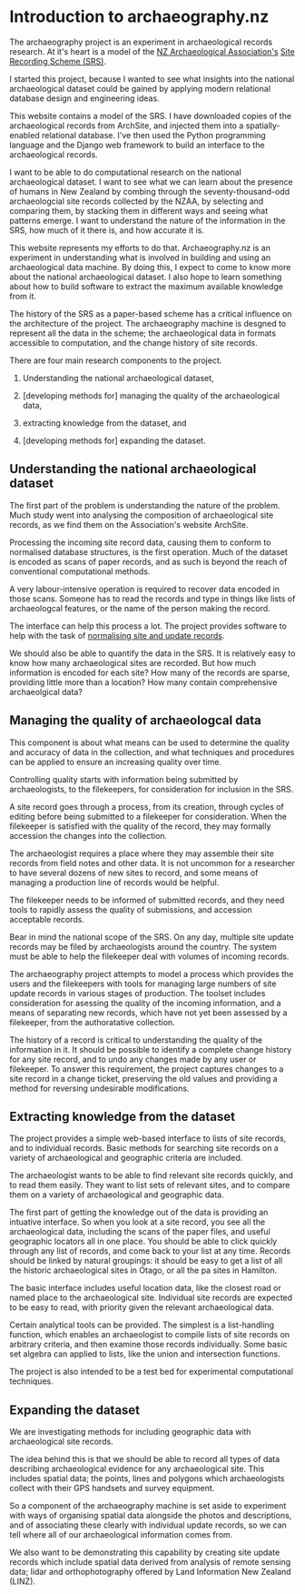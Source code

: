 Introduction to archaeography.nz
================================


The archaeography project is an experiment in archaeological records
research. At it's heart is a model of the
[NZ Archaeological Association's](https://nzarchaeology.org/)
[Site Recording Scheme (SRS)](/manuals/nzaa/site_recording_scheme).

I started this project, because I wanted to see what insights into the
national archaeological dataset could be gained by applying modern
relational database design and engineering ideas.

This website contains a model of the SRS. I have downloaded copies of
the archaeological records from ArchSite, and injected them into a
spatially-enabled relational database. I've then used the Python
programming language and the Django web framework to build an
interface to the archaeological records.

I want to be able to do computational research on the national
archaeological dataset. I want to see what we can learn about the
presence of humans in New Zealand by combing through the
seventy-thousand-odd archaeologcial site records collected by the
NZAA, by selecting and comparing them, by stacking them in different
ways and seeing what patterns emerge. I want to understand the nature
of the information in the SRS, how much of it there is, and how
accurate it is.

This website represents my efforts to do that. Archaeography.nz is an
experiment in understanding what is involved in building and using an
archaeological data machine. By doing this, I expect to come to know
more about the national archaeological dataset. I also hope to learn
something about how to build software to extract the maximum available
knowledge from it.

The history of the SRS as a paper-based scheme has a critical
influence on the architecture of the project.  The archaeography
machine is desgned to represent all the data in the scheme; the
archaeological data in formats accessible to computation, and the
change history of site records.

There are four main research components to the project.

1.  Understanding the national archaeological dataset,

2.  [developing methods for] managing the quality of the archaeological
    data,

3.  extracting knowledge from the dataset, and

4.  [developing methods for] expanding the dataset.



Understanding the national archaeological dataset
-------------------------------------------------

The first part of the problem is understanding the nature of the
problem. Much study went into analysing the composition of
archaeological site records, as we find them on the Association's
website ArchSite. 

Processing the incoming site record data, causing them to conform to
normalised database structures, is the first operation. Much of the
dataset is encoded as scans of paper records, and as such is beyond
the reach of conventional computational methods.

A very labour-intensive operation is required to recover data encoded
in those scans. Someone has to read the records and type in things
like lists of archaeologcal features, or the name of the person making
the record.

The interface can help this process a lot. The project provides
software to help with the task of
[normalising site and update records](/manuals/nzaa/normalise). 

We should also be able to quantify the data in the SRS. It is
relatively easy to know how many archaeological sites are
recorded. But how much information is encoded for each site? How many
of the records are sparse, providing little more than a location? How
many contain comprehensive archaeolgical data?



Managing the quality of archaeologcal data
--------------------------------------------

This component is about what means can be used to determine the
quality and accuracy of data in the collection, and what techniques
and procedures can be applied to ensure an increasing quality over
time.

Controlling quality starts with information being submitted by
archaeologists, to the filekeepers, for consideration for inclusion in
the SRS. 

A site record goes through a process, from its creation, through
cycles of editing before being submitted to a filekeeper for
consideration.  When the filekeeper is satisfied with the quality of
the record, they may formally accession the changes into the
collection.

The archaeologist requires a place where they may assemble their site
records from field notes and other data. It is not uncommon for a
researcher to have several dozens of new sites to record, and some
means of managing a production line of records would be helpful.

The filekeeper needs to be informed of submitted records, and they
need tools to rapidly assess the quality of submissions, and accession
acceptable records.

Bear in mind the national scope of the SRS. On any day, multiple site
update records may be filed by archaeologists around the country. The
system must be able to help the filekeeper deal with volumes of
incoming records.

The archaeography project attempts to model a process which provides
the users and the filekeepers with tools for managing large numbers of
site update records in various stages of production. The toolset
includes consideration for asessing the quality of the incoming
information, and a means of separating new records, which have not yet
been assessed by a filekeeper, from the authoratative collection.

The history of a record is critical to understanding the quality of
the information in it. It should be possible to identify a complete
change history for any site record, and to undo any changes made by
any user or filekeeper. To answer this requirement, the project
captures changes to a site record in a change ticket, preserving the
old values and providing a method for reversing undesirable
modifications.


Extracting knowledge from the dataset
-------------------------------------

The project provides a simple web-based interface to lists of site
records, and to individual records. Basic methods for searching site
records on a variety of archaeological and geographic criteria are
included.

The archaeologist wants to be able to find relevant site records
quickly, and to read them easily. They want to list sets of relevant
sites, and to compare them on a variety of archaeological and
geographic data.

The first part of getting the knowledge out of the data is providing
an intuative interface. So when you look at a site record, you see all
the archaeological data, including the scans of the paper files, and
useful geographic locators all in one place.  You should be able to
click quickly through any list of records, and come back to your list
at any time. Records should be linked by natural groupings: it should
be easy to get a list of all the historic archaeological sites in
Otago, or all the pa sites in Hamilton.

The basic interface includes useful location data, like the closest
road or named place to the archaeological site. Individual site
records are expected to be easy to read, with priority given the
relevant archaeological data.

Certain analytical tools can be provided. The simplest is a
list-handling function, which enables an archaeologist to compile
lists of site records on arbitrary criteria, and then examine those
records individually. Some basic set algebra can applied to lists,
like the union and intersection functions.

The project is also intended to be a test bed for experimental
computational techniques. 




Expanding the dataset
---------------------

We are investigating methods for including geographic data with
archaeological site records.

The idea behind this is that we should be able to record all types of
data describing archaeological evidence for any archaeological
site. This includes spatial data; the points, lines and polygons which
archaeologists collect with their GPS handsets and survey equipment.

So a component of the archaeography machine is set aside to experiment
with ways of organising spatial data alongside the photos and
descriptions, and of associating these clearly with individual update
records, so we can tell where all of our archaeological information
comes from.

We also want to be demonstrating this capability by creating site
update records which include spatial data derived from analysis of
remote sensing data; lidar and orthophotography offered by Land
Information New Zealand (LINZ). 



